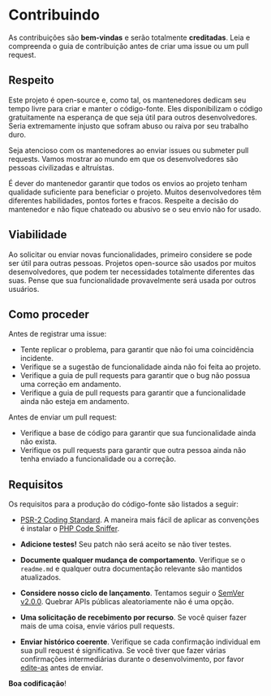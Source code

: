 # Contribuindo

As contribuições são **bem-vindas** e serão totalmente **creditadas**.
Leia e compreenda o guia de contribuição antes de criar uma issue ou um pull request.

## Respeito

Este projeto é open-source e, como tal, os mantenedores dedicam seu tempo livre para criar e manter 
o código-fonte. Eles disponibilizam o código gratuitamente na esperança de que seja útil para outros 
desenvolvedores. Seria extremamente injusto que sofram abuso ou raiva por seu trabalho duro.

Seja atencioso com os mantenedores ao enviar issues ou submeter pull requests. Vamos mostrar ao
mundo em que os desenvolvedores são pessoas civilizadas e altruístas.

É dever do mantenedor garantir que todos os envios ao projeto tenham qualidade suficiente para 
beneficiar o projeto. Muitos desenvolvedores têm diferentes habilidades, pontos fortes e fracos. 
Respeite a decisão do mantenedor e não fique chateado ou abusivo se o seu envio não for usado.

## Viabilidade

Ao solicitar ou enviar novas funcionalidades, primeiro considere se pode ser útil para outras pessoas. 
Projetos open-source são usados ​​por muitos desenvolvedores, que podem ter necessidades totalmente 
diferentes das suas. Pense que sua funcionalidade provavelmente será usada por outros usuários.

## Como proceder

Antes de registrar uma issue:

* Tente replicar o problema, para garantir que não foi uma coincidência incidente.
* Verifique se a sugestão de funcionalidade ainda não foi feita ao projeto.
* Verifique a guia de pull requests para garantir que o bug não possua uma correção em andamento.
* Verifique a guia de pull requests para garantir que a funcionalidade ainda não esteja em andamento.

Antes de enviar um pull request:

* Verifique a base de código para garantir que sua funcionalidade ainda não exista.
* Verifique os pull requests para garantir que outra pessoa ainda não tenha enviado a funcionalidade ou a correção.

## Requisitos

Os requisitos para a produção do código-fonte são listados a seguir:

* [PSR-2 Coding Standard](https://github.com/php-fig/fig-standards/blob/master/accepted/PSR-2-coding-style-guide.md). A maneira mais fácil de aplicar as convenções é instalar o [PHP Code Sniffer](http://pear.php.net/package/PHP_CodeSniffer).

* **Adicione testes!** Seu patch não será aceito se não tiver testes.

* **Documente qualquer mudança de comportamento**. Verifique se o `readme.md` e qualquer outra documentação relevante são mantidos atualizados.

* **Considere nosso ciclo de lançamento**. Tentamos seguir o [SemVer v2.0.0](http://semver.org/). Quebrar APIs públicas aleatoriamente não é uma opção.

* **Uma solicitação de recebimento por recurso**. Se você quiser fazer mais de uma coisa, envie vários pull requests.

* **Enviar histórico coerente**. Verifique se cada confirmação individual em sua pull request é significativa. Se você tiver que fazer várias confirmações intermediárias durante o desenvolvimento, por favor [edite-as](http://www.git-scm.com/book/en/v2/Git-Tools-Rewriting-History#Changing-Multiple-Commit-Messages) antes de enviar.

**Boa codificação**!
